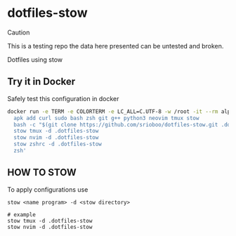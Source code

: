 # dotfiles-stow

> [!CAUTION]
> This is a testing repo the data here presented can be untested and broken.


Dotfiles using stow

## Try it in Docker

Safely test this configuration in docker

```bash
docker run -e TERM -e COLORTERM -e LC_ALL=C.UTF-8 -w /root -it --rm alpine sh -uec '
  apk add curl sudo bash zsh git g++ python3 neovim tmux stow
  bash -c "$(git clone https://github.com/srioboo/dotfiles-stow.git .dotfiles-stow)"
  stow tmux -d .dotfiles-stow
  stow nvim -d .dotfiles-stow
  stow zshrc -d .dotfiles-stow
  zsh'
```

## HOW TO STOW

To apply configurations use

```shell
stow <name program> -d <stow directory>

# example
stow tmux -d .dotfiles-stow
stow nvim -d .dotfiles-stow
```
